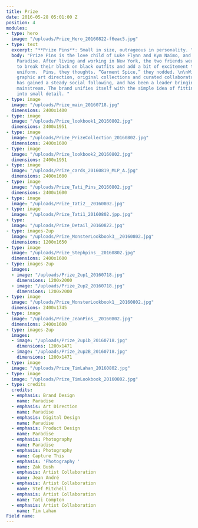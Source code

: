 ```yaml
---
title: Prize
date: 2016-05-28 05:01:00 Z
position: 4
modules:
- type: hero
  image: "/uploads/Prize_Hero_20160822-f6eac5.jpg"
- type: text
  excerpt: "**Prize Pins**: Small in size, outrageous in personality. "
  body: "Prize Pins is the love child of Luke Flynn and Kym Naimo, and a Product of
    Paradise. After living and working in New York, the two friends were inspired
    to break their black on black outfits and add a bit of excitement to their daily
    uniform.  Pins, they thoughts. “Garment Spice,” they nodded. \n\nWith a bold brand,
    graphic art direction, original collections and curated collaborators, Prize Pins
    has gained a steady social following, and has been a leader bringing pins to the
    mainstream. The brand unifies itself with the simple idea of fitting big personality
    into small detail. "
- type: image
  image: "/uploads/Prize_main_20160718.jpg"
  dimensions: 2400x1400
- type: image
  image: "/uploads/Prize_lookbook1_20160802.jpg"
  dimensions: 2400x1951
- type: image
  image: "/uploads/Prize_PrizeCollection_20160802.jpg"
  dimensions: 2400x1600
- type: image
  image: "/uploads/Prize_lookbook2_20160802.jpg"
  dimensions: 2400x1951
- type: image
  image: "/uploads/Prize_cards_20160819_MLP_A.jpg"
  dimensions: 2400x1600
- type: image
  image: "/uploads/Prize_Tati_Pins_20160802.jpg"
  dimensions: 2400x1600
- type: image
  image: "/uploads/Prize_Tati2__20160802.jpg"
- type: image
  image: "/uploads/Prize_Tati1_20160802.jpp.jpg"
- type: 
  image: "/uploads/Prize_Detail_20160822.jpg"
- type: images-2up
  image: "/uploads/Prize_MonsterLookbook3__20160802.jpg"
  dimensions: 1200x1650
- type: image
  image: "/uploads/Prize_Stephpins__20160802.jpg"
  dimensions: 2400x1600
- type: images-2up
  images:
  - image: "/uploads/Prize_2up1_20160718.jpg"
    dimensions: 1200x2000
  - image: "/uploads/Prize_2up2_20160718.jpg"
    dimensions: 1200x2000
- type: image
  image: "/uploads/Prize_MonsterLookbook1__20160802.jpg"
  dimensions: 2400x1745
- type: image
  image: "/uploads/Prize_JeanPins__20160802.jpg"
  dimensions: 2400x1600
- type: images-2up
  images:
  - image: "/uploads/Prize_2up1b_20160718.jpg"
    dimensions: 1200x1471
  - image: "/uploads/Prize_2up2B_20160718.jpg"
    dimensions: 1200x1471
- type: image
  image: "/uploads/Prize_TimLahan_20160802.jpg"
- type: image
  image: "/uploads/Prize_TimLookbook_20160802.jpg"
- type: credits
  credits:
  - emphasis: Brand Design
    name: Paradise
  - emphasis: Art Direction
    name: Paradise
  - emphasis: Digital Design
    name: Paradise
  - emphasis: Product Design
    name: Paradise
  - emphasis: Photography
    name: Paradise
  - emphasis: Photography
    name: Capture This
  - emphasis: 'Photography '
    name: Zak Bush
  - emphasis: Artist Collaboration
    name: Jean André
  - emphasis: Artist Collaboration
    name: Stef Mitchell
  - emphasis: Artist Collaboration
    name: Tati Compton
  - emphasis: Artist Collaboration
    name: Tim Lahan
Field name: 
---
```


